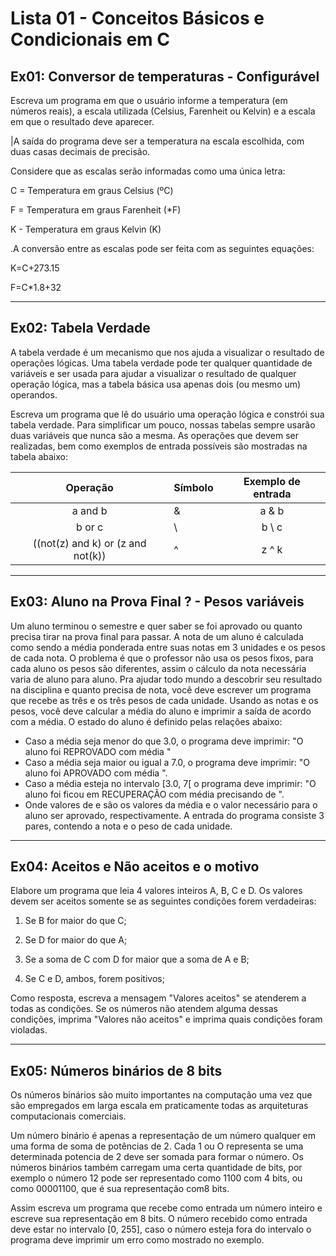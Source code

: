 # Lista 01 - Conceitos Básicos e Condicionais em C

## Ex01: Conversor de temperaturas - Configurável

Escreva um programa em que o usuário informe a temperatura (em números reais), a
escala utilizada (Celsius, Farenheit ou Kelvin) e a escala em que o resultado deve
aparecer.

|A saída do programa deve ser a temperatura na escala escolhida, com duas casas
decimais de precisão.

Considere que as escalas serão informadas como uma única letra:

C = Temperatura em graus Celsius (ºC)

F = Temperatura em graus Farenheit (*F)

K - Temperatura em graus Kelvin (K)

.A conversão entre as escalas pode ser feita com as seguintes equações:

K=C+273.15

F=C*1.8+32

---

## Ex02: Tabela Verdade

A tabela verdade é um mecanismo que nos ajuda a visualizar o resultado de
operações lógicas. Uma tabela verdade pode ter qualquer quantidade de variáveis e
ser usada para ajudar a visualizar o resultado de qualquer operação lógica, mas a
tabela básica usa apenas dois (ou mesmo um) operandos.

Escreva um programa que lê do usuário uma operação lógica e constrói sua tabela
verdade. Para simplificar um pouco, nossas tabelas sempre usarão duas variáveis
que nunca são a mesma. As operações que devem ser realizadas, bem como
exemplos de entrada possíveis são mostradas na tabela abaixo:

Operação | Símbolo | Exemplo de entrada
:---: | --- | :---:
a and   b | & | a & b
b or c | \ | b \ c
((not(z) and k) or (z and not(k)) | ^ | z ^ k

---

## Ex03: Aluno na Prova Final ? - Pesos variáveis

Um aluno terminou o semestre e quer saber se foi aprovado ou quanto precisa tirar
na prova final para passar. A nota de um aluno é calculada como sendo a média
ponderada entre suas notas em 3 unidades e os pesos de cada nota. O problema é
que o professor não usa os pesos fixos, para cada aluno os pesos são diferentes,
assim o cálculo da nota necessária varia de aluno para aluno.
Pra ajudar todo mundo a descobrir seu resultado na disciplina e quanto precisa de
nota, você deve escrever um programa que recebe as três e os três pesos de cada
unidade. Usando as notas e os pesos, você deve calcular a média do aluno e
imprimir a saída de acordo com a média. O estado do aluno é definido pelas relações
abaixo:
* Caso a média seja menor do que 3.0, o programa deve imprimir: "O aluno foi
REPROVADO com média <media>"
* Caso a média seja maior ou igual a 7.0, o programa deve imprimir: "O aluno
foi APROVADO com média <media>".
* Caso a média esteja no intervalo [3.0, 7[ o programa deve imprimir: "O aluno
foi ficou em RECUPERAÇÃO com média <media> precisando de <valor>".
* Onde valores de <media> e <nota> são os valores da média e o valor
necessário para o aluno ser aprovado, respectivamente.
A entrada do programa consiste 3 pares, contendo a nota e o peso de cada unidade.

---
## Ex04: Aceitos e Não aceitos e o motivo
  
Elabore um programa que leia 4 valores inteiros A, B, C e D. Os valores devem ser
aceitos somente se as seguintes condições forem verdadeiras:

  1. Se B for maior do que C;

  2. Se D for maior do que A;

  3. Se a soma de C com D for maior que a soma de A e B;

  4. Se C e D, ambos, forem positivos;
  
Como resposta, escreva a mensagem "Valores aceitos" se atenderem a todas as
condições. Se os números não atendem alguma dessas condições, imprima "Valores
não aceitos" e imprima quais condições foram violadas.
  
---
  
## Ex05: Números binários de 8 bits

Os números binários são muito importantes na computação uma vez que são
empregados em larga escala em praticamente todas as arquiteturas computacionais
comerciais.

Um número binário é apenas a representação de um número qualquer em uma
forma de soma de potências de 2. Cada 1 ou O representa se uma determinada
potencia de 2 deve ser somada para formar o número. Os números binários também
carregam uma certa quantidade de bits, por exemplo o número 12 pode ser
representado como 1100 com 4 bits, ou como 00001100, que é sua representação
com8 bits.

Assim escreva um programa que recebe como entrada um número inteiro e escreve
sua representação em 8 bits. O número recebido como entrada deve estar no
intervalo [0, 255], caso o número esteja fora do intervalo o programa deve imprimir
um erro como mostrado no exemplo.
